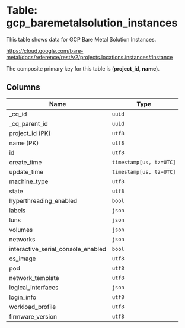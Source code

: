# Table: gcp_baremetalsolution_instances

This table shows data for GCP Bare Metal Solution Instances.

https://cloud.google.com/bare-metal/docs/reference/rest/v2/projects.locations.instances#Instance

The composite primary key for this table is (**project_id**, **name**).

## Columns

| Name          | Type          |
| ------------- | ------------- |
|_cq_id|`uuid`|
|_cq_parent_id|`uuid`|
|project_id (PK)|`utf8`|
|name (PK)|`utf8`|
|id|`utf8`|
|create_time|`timestamp[us, tz=UTC]`|
|update_time|`timestamp[us, tz=UTC]`|
|machine_type|`utf8`|
|state|`utf8`|
|hyperthreading_enabled|`bool`|
|labels|`json`|
|luns|`json`|
|volumes|`json`|
|networks|`json`|
|interactive_serial_console_enabled|`bool`|
|os_image|`utf8`|
|pod|`utf8`|
|network_template|`utf8`|
|logical_interfaces|`json`|
|login_info|`utf8`|
|workload_profile|`utf8`|
|firmware_version|`utf8`|